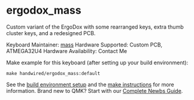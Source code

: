 # ergodox_mass

<!-- ![ergodox_mass](imgur.com TODO image replace me!) -->

Custom variant of the ErgoDox with some rearranged keys, extra thumb cluster
keys, and a redesigned PCB.

Keyboard Maintainer: [mass](https://github.com/mass)
Hardware Supported: Custom PCB, ATMEGA32U4
Hardware Availability: Contact Me

Make example for this keyboard (after setting up your build environment):

    make handwired/ergodox_mass:default

See the [build environment setup](https://docs.qmk.fm/#/getting_started_build_tools) and the [make instructions](https://docs.qmk.fm/#/getting_started_make_guide) for more information. Brand new to QMK? Start with our [Complete Newbs Guide](https://docs.qmk.fm/#/newbs).
